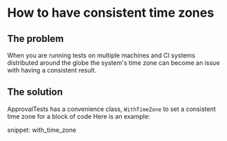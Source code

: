 <a id="top"></a>

# How to have consistent time zones

<!-- toc -->
<!-- endToc -->


## The problem
When you are running tests on multiple machines and CI systems distributed around the globe
the system's time zone can become an issue with having a consistent result.

## The solution
ApprovalTests has a convenience class, `WithTimeZone` to set a consistent time zone for a block of code
Here is an example:

snippet: with_time_zone
